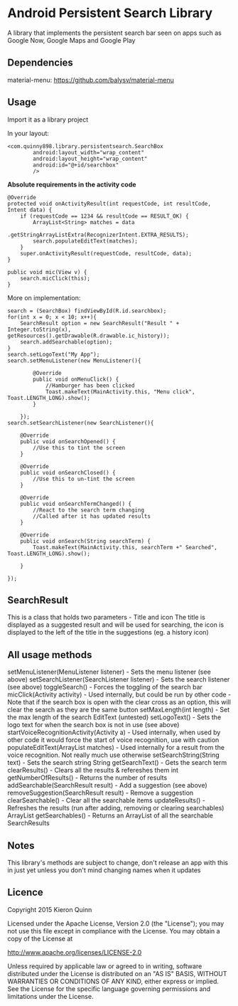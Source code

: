 # Android Persistent Search Library

A library that implements the persistent search bar seen on apps such as Google Now, Google Maps and Google Play

## Dependencies
material-menu: https://github.com/balysv/material-menu

## Usage

Import it as a library project

In your layout:
```
<com.quinny898.library.persistentsearch.SearchBox
        android:layout_width="wrap_content"
		android:layout_height="wrap_content"
        android:id="@+id/searchbox"
        />
```

**Absolute requirements in the activity code**
```
@Override
protected void onActivityResult(int requestCode, int resultCode, Intent data) {
	if (requestCode == 1234 && resultCode == RESULT_OK) {
		ArrayList<String> matches = data
				.getStringArrayListExtra(RecognizerIntent.EXTRA_RESULTS);
		search.populateEditText(matches);
	}
	super.onActivityResult(requestCode, resultCode, data);
}

public void mic(View v) {
	search.micClick(this);
}
```

More on implementation:
```
search = (SearchBox) findViewById(R.id.searchbox);
for(int x = 0; x < 10; x++){
	SearchResult option = new SearchResult("Result " + Integer.toString(x), getResources().getDrawable(R.drawable.ic_history));
	search.addSearchable(option);
}		
search.setLogoText("My App");
search.setMenuListener(new MenuListener(){

		@Override
		public void onMenuClick() {
			//Hamburger has been clicked
			Toast.makeText(MainActivity.this, "Menu click", Toast.LENGTH_LONG).show();				
		}
			
	});
search.setSearchListener(new SearchListener(){

	@Override
	public void onSearchOpened() {
		//Use this to tint the screen
	}

	@Override
	public void onSearchClosed() {
		//Use this to un-tint the screen
	}

	@Override
	public void onSearchTermChanged() {
		//React to the search term changing
		//Called after it has updated results
	}

	@Override
	public void onSearch(String searchTerm) {
		Toast.makeText(MainActivity.this, searchTerm +" Searched", Toast.LENGTH_LONG).show();
		
	}
			
});
```

## SearchResult
This is a class that holds two parameters - Title and icon
The title is displayed as a suggested result and will be used for searching, the icon is displayed to the left of the title in the suggestions (eg. a history icon)

## All usage methods
setMenuListener(MenuListener listener) - Sets the menu listener (see above)
setSearchListener(SearchListener listener) - Sets the search listener (see above)
toggleSearch() - Forces the toggling of the search bar
micClick(Activity activity) - Used internally, but could be run by other code - Note that if the search box is open with the clear cross as an option, this will clear the search as they are the same button
setMaxLength(int length) - Set the max length of the search EditText (untested)
setLogoText() - Sets the logo text for when the search box is not in use (see above)
startVoiceRecognitionActivity(Activity a) - Used internally, when used by other code it would force the start of voice recognition, use with caution
populateEditText(ArrayList<String> matches) - Used internally for a result from the voice recognition. Not really much use otherwise
setSearchString(String text) - Sets the search string
String getSearchText() - Gets the search term
clearResults() - Clears all the results & refereshes them
int getNumberOfResults() - Returns the number of results
addSearchable(SearchResult result) - Add a suggestion (see above)
removeSuggestion(SearchResult result) - Remove a suggestion
clearSearchable() - Clear all the searchable items
updateResults() - Refreshes the results (run after adding, removing or clearing searchables)
ArrayList<SearchResult> getSearchables() - Returns an ArrayList of all the searchable SearchResults

## Notes
This library's methods are subject to change, don't release an app with this in just yet unless you don't mind changing names when it updates

## Licence
Copyright 2015 Kieron Quinn

Licensed under the Apache License, Version 2.0 (the "License");
you may not use this file except in compliance with the License.
You may obtain a copy of the License at

   http://www.apache.org/licenses/LICENSE-2.0

Unless required by applicable law or agreed to in writing, software
distributed under the License is distributed on an "AS IS" BASIS,
WITHOUT WARRANTIES OR CONDITIONS OF ANY KIND, either express or implied.
See the License for the specific language governing permissions and
limitations under the License.